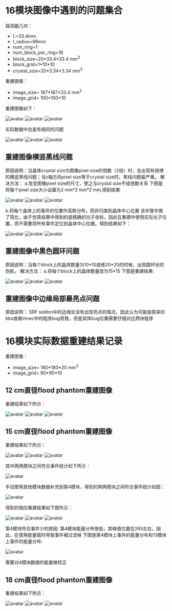 # 16模块图像中遇到的问题集合
探测器几何：

* L=33.4mm
* I_radius=99mm
* num_ring=1
* num_block_per_ring=16
* block_size=20\*33.4\*33.4 mm<sup>3</sup>
* block_grid=1\*10\*10
* crystal_size=20\*3.34\*3.34 mm<sup>3</sup>

重建图像：

* image_size= 167\*167\*33.4 mm<sup>3</sup>
* image_grid= 100\*100\*10

重建图像如下：

![avatar](../picture/16module_with_problems.png)
![avatar](../picture/16module_with_problems(2).png)
![avatar](../picture/16module_with_problems(3).png)


实际数据中也是有相同的问题

![avatar](../picture/d12_with_line.png)
![avatar](../picture/d12_with_line(2).png)
![avatar](../picture/d12_with_line(3).png)


## 重建图像横竖黑线问题
原因说明：当晶体crystal size为图像pixel size的倍数（2倍）时，会出现有规律的横竖黑线问题；当z轴方向pixel size等于crystal size时，黑线问题最严重。
解决方法：
a.改变图像pixel size的尺寸，使之与crystal size不成倍数关系
下图是将每个pixel size大小设置为2 mm\*2 mm\*2 mm,得到结果

![avatar](../picture/16module_without_line.png)
![avatar](../picture/16module_without_line(2).png)
![avatar](../picture/16module_without_line(3).png)


b.将每个晶体上的事件的位置作高斯分布，而非归类到晶体中心位置
该步骤中做了简化，由于仿真结果中得到的是精确的光子坐标，因此在重建中使用实际光子位置，而不需要将所有事件定位到晶体中心位置。得到结果如下：

![avatar](../picture/16module_photon.png)
![avatar](../picture/16module_photon(2).png)
![avatar](../picture/16module_photon(3).png)

## 重建图像中黑色圆环问题
原因说明：当每个block上的晶体数量为10\*10或者20\*20的时候，出现圆环状的伪影。
解决方法：
a.将每个block上的晶体数量改为15\*15
下图是重建结果:

![avatar](../picture/16module.png)
![avatar](../picture/16module(2).png)
![avatar](../picture/16module(3).png)


## 重建图像中边缘局部最亮点问题
原因说明：
SRF siddon中的边缘处没有出现亮点的情况，因此认为可能是原来的bbs或者lmrec中的程序bug导致，但是具体bug位置需要仔细对比两块程序


# 16模块实际数据重建结果记录
重建图像：

* image_size= 180\*180\*20 mm<sup>3</sup>
* image_grid= 90\*90\*10

## 12 cm直径flood phantom重建图像
重建结果如下所示：

![avatar](../picture/d12_with_problems.png)
![avatar](../picture/d12_with_problems(2).png)
![avatar](../picture/d12_with_problems(3).png)


## 15 cm直径flood phantom重建图像
重建结果如下所示：

![avatar](../picture/d15_some_problems.png)
![avatar](../picture/d15_some_problems(2).png)
![avatar](../picture/d15_some_problems(3).png)


其中两两模块之间符合事件统计如下所示：

![avatar](../picture/d15ruili.png)


手动使用其他模块数据补充到第4模块，得到的两两模块之间符合事件统计如图：

![avatar](../picture/d15ruili_modified.png)


得到的相应重建结果如下图所示：

![avatar](../picture/d15_modified.png)
![avatar](../picture/d15_modified(2).png)
![avatar](../picture/d15_modified(3).png)

第4模块符合事件少的原因:
第4模块能量分布很低，其峰值位置在265左右，因此，在使用能量窗时导致事件被过滤掉
下图是第4模块上事件的能量分布和13模块上事件的能量分布:

![avatar](../picture/energy_dis.png)

需要对4模块数据的能量做校正


##  18 cm直径flood phantom重建图像
重建结果如下所示：

![avatar](../picture/d18_with_problems.png)
![avatar](../picture/d18_with_problems(2).png)
![avatar](../picture/d18_with_problems(3).png)

